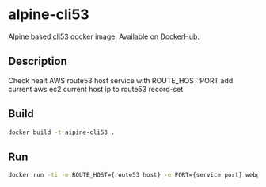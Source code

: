 # alpine-cli53

Alpine based [cli53](https://github.com/barnybug/cli53) docker image. Available on [DockerHub](https://hub.docker.com/r/jeekajoo/alpine-cli53/).

## Description

Check healt AWS route53 host service with ROUTE_HOST:PORT add current aws ec2 current host ip to route53 record-set

## Build

```bash
docker build -t aipine-cli53 .
```

## Run

```bash
docker run -ti -e ROUTE_HOST={route53 host} -e PORT={service port} webgames/alpine-cli53
```
